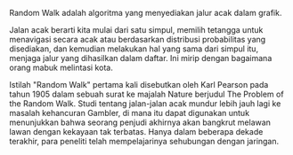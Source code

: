  
Random Walk adalah algoritma yang menyediakan jalur acak dalam grafik.

Jalan acak berarti kita mulai dari satu simpul, memilih tetangga untuk menavigasi secara acak atau berdasarkan distribusi probabilitas
yang disediakan, dan kemudian melakukan hal yang sama dari simpul itu, menjaga jalur yang dihasilkan dalam daftar.
Ini mirip dengan bagaimana orang mabuk melintasi kota.


Istilah "Random Walk" pertama kali disebutkan oleh Karl Pearson pada tahun 1905 dalam sebuah surat ke majalah Nature berjudul
The Problem of the Random Walk. Studi tentang jalan-jalan acak mundur lebih jauh lagi ke masalah kehancuran Gambler,
di mana itu dapat digunakan untuk menunjukkan bahwa seorang penjudi akhirnya akan bangkrut melawan lawan dengan kekayaan tak terbatas.
Hanya dalam beberapa dekade terakhir, para peneliti telah mempelajarinya sehubungan dengan jaringan.
